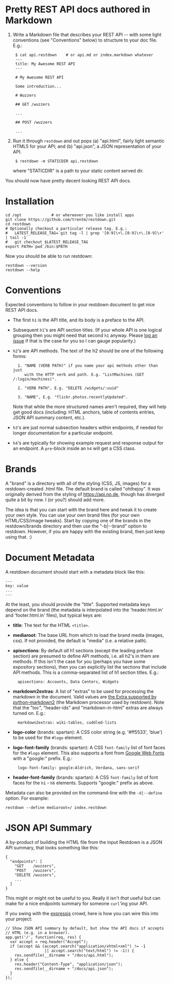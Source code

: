 # Pretty REST API docs authored in Markdown

1. Write a Markdown file that describes your REST API -- with some light
   conventions (see "Conventions" below) to structure to your doc file. E.g.:
   
        $ cat api.restdown    # or api.md or index.markdown whatever
        ---
        title: My Awesome REST API
        ---
        
        # My Awesome REST API
        
        Some introduction...
        
        # Wuzzers
        
        ## GET /wuzzers
        
        ...

        ## POST /wuzzers
        
        ...

2. Run it through `restdown` and out pops (a) "api.html", fairly light semantic
   HTML5 for your API; and (b) "api.json", a JSON representation of your API.
   
        $ restdown -m STATICDIR api.restdown

   where "STATICDIR" is a path to your static content served dir.

You should now have pretty decent looking REST API docs.


# Installation

    cd /opt             # or whereever you like install apps
    git clone https://github.com/trentm/restdown.git
    cd restdown
    # Optionally checkout a particular release tag. E.g.:
    #   LATEST_RELEASE_TAG=`git tag -l | grep '[0-9]\+\.[0-9]\+\.[0-9]\+' | tail -1`
    #   git checkout $LATEST_RELEASE_TAG
    export PATH=`pwd`/bin:$PATH

Now you should be able to run restdown:

    restdown --version
    restdown --help



# Conventions

Expected conventions to follow in your restdown document to get nice REST
API docs.

- The first `h1` is the API title, and its body is a preface to the API.

- Subsequent `h1`'s are API section titles. (If your whole API is one logical
  grouping then you might need that second `h1` anyway. Please [log an
  issue](https://github.com/trentm/restdown/issues) if that is the case
  for you so I can gauge popularity.)

- `h2`'s are API methods. The text of the h2 should be one of the following
  forms:
  
        1. "NAME (VERB PATH)" if you name your api methods other than just
           with the HTTP verb and path. E.g. "ListMachines (GET /:login/machines)".

        2. "VERB PATH", E.g. "DELETE /widgets/:uuid"
        
        3. "NAME", E.g. "flickr.photos.recentlyUpdated".

  Note that while the more structured names aren't required, they will help
  get good docs (including: HTML anchors, table of contents entries,
  JSON API summary content, etc.).
  
- `h3`'s are just normal subsection headers within endpoints, if needed for
  longer documentation for a particular endpoint.

- `h4`'s are typically for showing example request and response output for
  an endpoint. A `pre`-block inside an `h4` will get a CSS class.



# Brands

A "brand" is a directory with all of the styling (CSS, JS, images) for a
restdown-created .html file. The default brand is called "ohthejoy". It was
originally derived from the styling of <https://api.no.de>, though has
diverged quite a bit by now. I (or you?) should add more.

The idea is that you can start with the brand here and tweak it to create your
own style. You can use your own brand files (for your own HTML/CSS/image
tweaks). Start by copying one of the brands in the restdown/brands directory
and then use the "-b|--brand" option to restdown. However, if you are happy
with the existing brand, then just keep using that. :)



# Document Metadata

A restdown document should start with a metadata block like this:

    ---
    key: value
    ...
    ---

At the least, you should provide the "title". Supported metadata keys
depend on the brand (the metadata is interpolated into the 'header.html.in'
and 'footer.html.in' files), but typical keys are:

- **title**: The text for the HTML `<title>`.

- **mediaroot**: The base URL from which to load the brand media (images, css).
  If not provided, the default is "media" (i.e. a relative path).

- **apisections**: By default *all* h1 sections (except the leading preface section)
  are presumed to define API methods, i.e. all h2's in them are methods. If
  this isn't the case for you (perhaps you have some expository sections),
  then you can explicitly list the sections that include API methods. This
  is a comma-separated list of h1 section titles. E.g.:
  
        apisections: Accounts, Data Centers, Widgets

- **markdown2extras**: A list of "extras" to be used for processing the
  markdown in the document. Valid values are
  [the Extra supported by python-markdown2](https://github.com/trentm/python-markdown2/wiki/Extras)
  (the Markdown processor used by restdown). Note that the "toc",
  "header-ids" and "markdown-in-html" extras are always turned on. E.g.:
  
        markdown2extras: wiki-tables, cuddled-lists

- **logo-color** (brands: spartan): A CSS color string (e.g. '#ff5533',
  'blue') to be used for the `#logo` element.

- **logo-font-family** (brands: spartan): A CSS `font-family` list of font
  faces for the `#logo` element. This also supports a font from
  [Google Web Fonts](http://www.google.com/webfonts) with a "google:"
  prefix. E.g.:
  
        logo-font-family: google:Aldrich, Verdana, sans-serif

- **header-font-family** (brands: spartan): A CSS `font-family` list of font
  faces for the `h1` - `h6` elements. Supports "google:" prefix as above.

Metadata can also be provided on the command-line with the `-d|--define` option. For example:

    restdown --define mediaroot=/ index.restdown


# JSON API Summary

A by-product of building the HTML file from the input Restdown is a JSON
API summary, that looks something like this:

    {
      "endpoints": [
        "GET    /wuzzers", 
        "POST   /wuzzers", 
        "DELETE /wuzzers",
        ...
      ]
    }

This might or might not be useful to you. Really it isn't *that* useful
but can make for a nice endpoints summary for someone `curl`'ing your API.

If you swing with the [expressjs](http://expressjs.com) crowd, here is how
you can wire this into your project:

    // Show JSON API summary by default, but show the API docs if accepts
    // HTML (e.g. in a browser).
    app.get('/', function(req, res) {
      var accept = req.header("Accept");
      if (accept && (accept.search("application/xhtml+xml") != -1
                     || accept.search("text/html") != -1)) {
        res.sendfile(__dirname + "/docs/api.html");
      } else {
        res.header("Content-Type", "application/json");
        res.sendfile(__dirname + "/docs/api.json");
      }
    });


